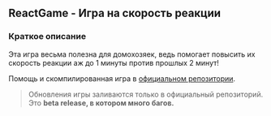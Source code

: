 ﻿## ReactGame - Игра на скорость реакции

### Краткое описание
Эта игра весьма полезна для домохозяек, ведь помогает повысить их скорость реакции аж до 1 минуты
против прошлых 2 минут!

Помощь и скомпилированная игра в
[официальном репозитории](https://github.com/BlitGaming/ReactGame).

>Обновления игры заливаются только в официальный репозиторий.
Это **beta release, в котором много багов.**
